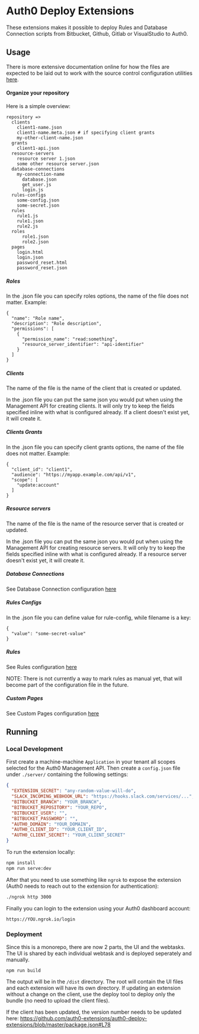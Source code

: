 # Auth0 Deploy Extensions

These extensions makes it possible to deploy Rules and Database Connection scripts from Bitbucket, Github, Gitlab or VisualStudio to Auth0.

## Usage

There is more extensive documentation online for how the files are expected to be laid out to work with the source control configuration utilities [here](https://auth0.com/docs/extensions/bitbucket-deploy).

#### Organize your repository

Here is a simple overview:

```
repository =>
  clients
    client1-name.json
    client1-name.meta.json # if specifying client grants
    my-other-client-name.json
  grants
    client1-api.json
  resource-servers
    resource server 1.json
    some other resource server.json
  database-connections
    my-connection-name
      database.json
      get_user.js
      login.js
  rules-configs
    some-config.json
    some-secret.json
  rules
    rule1.js
    rule1.json
    rule2.js
  roles
      role1.json
      role2.json
  pages
    login.html
    login.json
    password_reset.html
    password_reset.json
```

##### Roles

In the .json file you can specify roles options, the name of the file does not matter. Example:

```
{
  "name": "Role name",
  "description": "Role description",
  "permissions": [
    {
      "permission_name": "read:something",
      "resource_server_identifier": "api-identifier"
    }
  ]
}
```

##### Clients

The name of the file is the name of the client that is created or updated.

In the .json file you can put the same json you would put when using the Management API for creating clients. It will only try to keep the fields specified inline with what is configured already. If a client doesn't exist yet, it will create it.

##### Clients Grants

In the .json file you can specify client grants options, the name of the file does not matter. Example:

```
{
  "client_id": "client1",
  "audience": "https://myapp.example.com/api/v1",
  "scope": [
    "update:account"
  ]
}
```

##### Resource servers

The name of the file is the name of the resource server that is created or updated.

In the .json file you can put the same json you would put when using the Management API for creating resource servers. It will only try to keep the fields specified inline with what is configured already. If a resource server doesn't exist yet, it will create it.

##### Database Connections

See Database Connection configuration [here](https://auth0.com/docs/extensions/bitbucket-deploy#deploy-database-connection-scripts)

##### Rules Configs

In the .json file you can define value for rule-config, while filename is a key:

```
{
  "value": "some-secret-value"
}
```

##### Rules

See Rules configuration [here](https://auth0.com/docs/extensions/bitbucket-deploy#deploy-rules)

NOTE: There is not currently a way to mark rules as manual yet, that will become part of the configuration file in the future.

##### Custom Pages

See Custom Pages configuration [here](https://auth0.com/docs/extensions/bitbucket-deploy#deploy-hosted-pages)

## Running

### Local Development

First create a machine-machine `Application` in your tenant all scopes selected for the Auth0 Management API. Then create a `config.json` file under `./server/` containing the following settings:

```json
{
  "EXTENSION_SECRET": "any-random-value-will-do",
  "SLACK_INCOMING_WEBHOOK_URL": "https://hooks.slack.com/services/...",
  "BITBUCKET_BRANCH": "YOUR_BRANCH",
  "BITBUCKET_REPOSITORY": "YOUR_REPO",
  "BITBUCKET_USER": "",
  "BITBUCKET_PASSWORD": "",
  "AUTH0_DOMAIN": "YOUR_DOMAIN",
  "AUTH0_CLIENT_ID": "YOUR_CLIENT_ID",
  "AUTH0_CLIENT_SECRET": "YOUR_CLIENT_SECRET"
}
```

To run the extension locally:

```bash
npm install
npm run serve:dev
```

After that you need to use something like `ngrok` to expose the extension (Auth0 needs to reach out to the extension for authentication):

```bash
./ngrok http 3000
```

Finally you can login to the extension using your Auth0 dashboard account:

```
https://YOU.ngrok.io/login
```

### Deployment

Since this is a monorepo, there are now 2 parts, the UI and the webtasks. The UI is shared by each individual webtask and is deployed seperately and manually.

```
npm run build
```

The output will be in the `/dist` directory. The root will contain the UI files and each extension will have its own directory. If updating an extension without a change on the client, use the deploy tool to deploy only the bundle (no need to upload the client files).

If the client has been updated, the version number needs to be updated here: https://github.com/auth0-extensions/auth0-deploy-extensions/blob/master/package.json#L78
